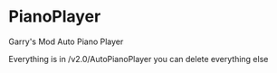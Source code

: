 # PianoPlayer
Garry's Mod Auto Piano Player


Everything is in /v2.0/AutoPianoPlayer you can delete everything else
